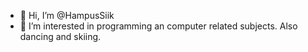 - 👋 Hi, I’m @HampusSiik
- 👀 I’m interested in programming an computer related subjects. Also dancing and skiing.

<!---
TheLuckyLuke1337/TheLuckyLuke1337 is a ✨ special ✨ repository because its `README.md` (this file) appears on your GitHub profile.
You can click the Preview link to take a look at your changes.
--->
